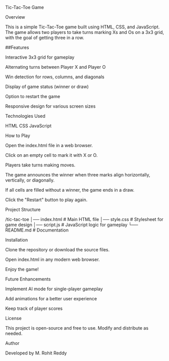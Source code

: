 Tic-Tac-Toe Game

Overview

This is a simple Tic-Tac-Toe game built using HTML, CSS, and JavaScript. The game allows two players to take turns marking Xs and Os on a 3x3 grid, with the goal of getting three in a row.

##Features

Interactive 3x3 grid for gameplay

Alternating turns between Player X and Player O

Win detection for rows, columns, and diagonals

Display of game status (winner or draw)

Option to restart the game

Responsive design for various screen sizes

Technologies Used

HTML
CSS
JavaScript

How to Play

Open the index.html file in a web browser.

Click on an empty cell to mark it with X or O.

Players take turns making moves.

The game announces the winner when three marks align horizontally, vertically, or diagonally.

If all cells are filled without a winner, the game ends in a draw.

Click the "Restart" button to play again.

Project Structure

/tic-tac-toe
│── index.html   # Main HTML file
│── style.css    # Stylesheet for game design
│── script.js    # JavaScript logic for gameplay
└── README.md    # Documentation

Installation

Clone the repository or download the source files.

Open index.html in any modern web browser.

Enjoy the game!

Future Enhancements

Implement AI mode for single-player gameplay

Add animations for a better user experience

Keep track of player scores

License

This project is open-source and free to use. Modify and distribute as needed.

Author

Developed by M. Rohit Reddy
